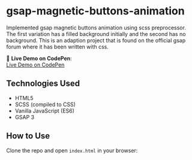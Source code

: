 # gsap-magnetic-buttons-animation
Implemented gsap magnetic buttons animation using scss preprocessor. 
The first variation has a filled background initially and the second has no background. 
This is an adaption project that is found on the official gsap forum where it has been written with css.

🔗 **Live Demo on CodePen**:  
[Live Demo on CodePen](https://codepen.io/marioalbinodias/pen/GgppvbV)

## Technologies Used
- HTML5
- SCSS (compiled to CSS)
- Vanilla JavaScript (ES6)
- GSAP 3


## How to Use
Clone the repo and open `index.html` in your browser:
